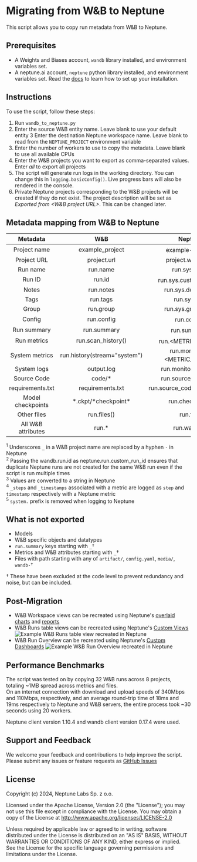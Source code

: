 # Migrating from W&B to Neptune

This script allows you to copy run metadata from W&B to Neptune.

## Prerequisites
- A Weights and Biases account, `wandb` library installed, and environment variables set.
- A neptune.ai account, `neptune` python library installed, and environment variables set. Read the [docs](https://docs.neptune.ai/setup/installation/) to learn how to set up your installation.

## Instructions

To use the script, follow these steps:

1. Run `wandb_to_neptune.py`
2. Enter the source W&B entity name. Leave blank to use your default entity
3 Enter the destination Neptune workspace name. Leave blank to read from the `NEPTUNE_PROJECT` environment variable
3. Enter the number of workers to use to copy the metadata. Leave blank to use all available CPUs
4. Enter the W&B projects you want to export as comma-separated values. Enter *all* to export all projects
5. The script will generate run logs in the working directory. You can change this in `logging.basicConfig()`. Live progress bars will also be rendered in the console.
6. Private Neptune projects corresponding to the W&B projects will be created if they do not exist. The project description will be set as *Exported from <W&B project URL>*. This can be changed later.

## Metadata mapping from W&B to Neptune

| Metadata | W&B | Neptune |
| :-: | :-: | :-: |
| Project name | example_project | example-project<sup>1</sup> |
| Project URL | project.url | project.wandb_url |
| Run name | run.name | run.sys.name |
| Run ID | run.id | run.sys.custom_run_id<sup>2</sup> |
| Notes | run.notes | run.sys.description |
| Tags | run.tags | run.sys.tags |
| Group | run.group | run.sys.group_tags |
| Config | run.config | run.config<sup>3</sup> |
| Run summary | run.summary | run.summary<sup>3</sup> |
| Run metrics | run.scan_history() | run.<METRIC_NAME><sup>4</sup> |
| System metrics | run.history(stream="system") | run.monitoring.<METRIC_NAME><sup>5</sup> |
| System logs | output.log | run.monitoring.stdout |
| Source Code | code/* | run.source_code.files |
| requirements.txt | requirements.txt | run.source_code.requirements |
| Model checkpoints | \*.ckpt/\*checkpoint\* | run.checkpoints |
| Other files | run.files() | run.files |
| All W&B attributes | run.* | run.wandb.* |

<sup>1</sup> Underscores `_` in a W&B project name are replaced by a hyphen `-` in Neptune  
<sup>2</sup> Passing the wandb.run.id as neptune.run.custom_run_id ensures that duplicate Neptune runs are not created for the same W&B run even if the script is run multiple times  
<sup>3</sup> Values are converted to a string in Neptune  
<sup>4</sup> `_steps` and `_timestamps` associated with a metric are logged as `step` and `timestamp` respectively with a Neptune metric  
<sup>5</sup> `system.` prefix is removed when logging to Neptune

## What is not exported
- Models
- W&B specific objects and datatypes
- `run.summary` keys starting with `_`†
- Metrics and W&B attributes starting with `_`†
- Files with path starting with any of `artifact/`, `config.yaml`, `media/`, `wandb-`†

† These have been excluded at the code level to prevent redundancy and noise, but can be included.

## Post-Migration
* W&B Workspace views can be recreated using Neptune's [overlaid charts](https://docs.neptune.ai/app/charts/) and [reports](https://docs.neptune.ai/app/reports/)
* W&B Runs table views can be recreated using Neptune's [Custom Views](https://docs.neptune.ai/app/experiments/#custom-views)
  ![Example W&B Runs table view recreated in Neptune](https://neptune.ai/wp-content/uploads/2024/07/wandb_table.png)
* W&B Run Overview can be recreated using Neptune's [Custom Dashboards](https://docs.neptune.ai/app/custom_dashboard/)
    ![Example W&B Run Overview recreated in Neptune](https://neptune.ai/wp-content/uploads/2024/07/overview.png)

## Performance Benchmarks

The script was tested on by copying 32 W&B runs across 8 projects, totaling ~1MB spread across metrics and files.  
On an internet connection with download and upload speeds of 340Mbps and 110Mbps, respectively, and an average round-trip time of 18ms and 19ms respectively to Neptune and W&B servers, the entire process took ~30 seconds using 20 workers.

Neptune client version 1.10.4 and wandb client version 0.17.4 were used.

## Support and Feedback

We welcome your feedback and contributions to help improve the script. Please submit any issues or feature requests as [GitHub Issues](https://github.com/neptune-ai/examples/issues)

## License

Copyright (c) 2024, Neptune Labs Sp. z o.o.

Licensed under the Apache License, Version 2.0 (the "License"); you may not use this file except in compliance with the License. You may obtain a copy of the License at http://www.apache.org/licenses/LICENSE-2.0

Unless required by applicable law or agreed to in writing, software distributed under the License is distributed on an "AS IS" BASIS, WITHOUT WARRANTIES OR CONDITIONS OF ANY KIND, either express or implied.
See the License for the specific language governing permissions and limitations under the License.
